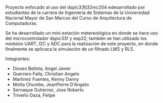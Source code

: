 Proyecto enfocado al uso del dspic33fj32mc204 edesarrollado por estudiantes de la carrera de Ingenieria de Sistemas de la Universidad Nacional Mayor de San Marcos del Curso de Arquitectura de Computadoras.

Se ha desarrollado un mini estación metereológica en donde se hace uso del microcontrolador dspic33f y esp32; también se han utilizado los módulos UART, I2C y ADC para la realización de este proyecto, en donde finalmente se aplicaca la simulación de un filtrado LMS y RLS.

Integrantes:
- Dioses Bellota, Angel Javier
- Guerrero Falla, Christian Angelo
- Martinez Fuentes, Kenny Danny
- Motta Chumbe, JeanPierre D'Angelo
- Sernaque Gutierrez, Jose Roberto
- Triveño Daza, Felipe
